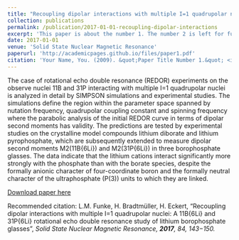 ```yaml
---
title: "Recoupling dipolar interactions with multiple I=1 quadrupolar nuclei: A 11B{6Li} and 31P{6Li} rotational echo double resonance study of lithium borophosphate glasses."
collection: publications
permalink: /publication/2017-01-01-recoupling-dipolar-interactions
excerpt: 'This paper is about the number 1. The number 2 is left for future work.'
date: 2017-01-01
venue: 'Solid State Nuclear Magnetic Resonance'
paperurl: 'http://academicpages.github.io/files/paper1.pdf'
citation: 'Your Name, You. (2009). &quot;Paper Title Number 1.&quot; <i>Journal 1</i>. 1(1).'
---
```

The case of rotational echo double resonance (REDOR) experiments on the observe nuclei 11B and 31P interacting with multiple I=1 quadrupolar nuclei is analyzed in detail by SIMPSON simulations and experimental studies. The simulations define the region within the parameter space spanned by nutation frequency, quadrupolar coupling constant and spinning frequency where the parabolic analysis of the initial REDOR curve in terms of dipolar second moments has validity. The predictions are tested by experimental studies on the crystalline model compounds lithium diborate and lithium pyrophosphate, which are subsequently extended to measure dipolar second moments M2(11B{6Li}) and M2(31P{6Li}) in three borophosphate glasses. The data indicate that the lithium cations interact significantly more strongly with the phosphate than with the borate species, despite the formally anionic character of four-coordinate boron and the formally neutral character of the ultraphosphate (P(3)) units to which they are linked.

[Download paper here](https://doi.org/10.1016/j.ssnmr.2017.02.004)

Recommended citation: L.M. Funke, H. Bradtmüller, H. Eckert, “Recoupling dipolar interactions with multiple I=1 quadrupolar nuclei: A 11B{6Li} and 31P{6Li} rotational echo double resonance study of lithium borophosphate glasses”, <i>Solid State Nuclear Magnetic Resonance<i>, **2017**, *84*, 143−150.